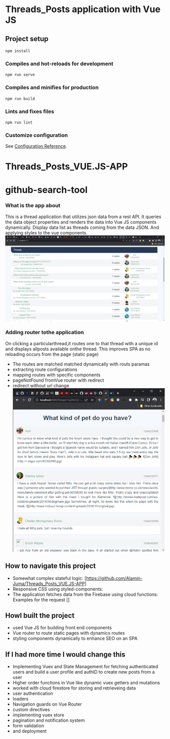 # Threads_Posts application with Vue JS

## Project setup
```
npm install
```
### Compiles and hot-reloads for development
```
npm run serve
```
### Compiles and minifies for production
```
npm run build
```
### Lints and fixes files
```
npm run lint
```

### Customize configuration
See [Configuration Reference](https://cli.vuejs.org/config/).
# Threads_Posts_VUE.JS-APP
# github-search-tool

### What is the app about
This is a thread application that utilizes json data from a rest API. It queries the data object properties and renders the data into Vue JS components dynamically. Display data list as threads coming from the data JSON. And applying styles to the vue components.
![alt text](https://github.com/Alamin-Juma/Threads_Posts_VUE.JS-APP/blob/main/src/assets/threads.png)

### Adding router tothe application
On clicking a particularthread,it routes one to that thread with a unique id and displays allposts available onthe thread.  This improves SPA as no reloading occurs from the page (static page)
- The routes are matched matched dynamically with routs paramas
- extracting route configurations
- mapping routes with specific components
- pageNotFound fromVue router with redirect 
- redirect without url change 
![alt text](https://github.com/Alamin-Juma/Threads_Posts_VUE.JS-APP/blob/main/src/assets/posts.png)

## How to navigate this project
- Somewhat complex stateful logic: [https://github.com/Alamin-Juma/Threads_Posts_VUE.JS-APP]
- Responsive CSS using styled-components:
- The application fetches data from the Firebase using cloud functions: Examples for the request []

## HowI built the project
- used Vue JS for building front end components
- Vue router to route static pages with dynamics routes 
- styling components dynamically to enhance SEO on an SPA  

## If I had more time I would change this
- Implementing Vuex and State Management for fetching authenticated users and build a user profile and authID to create new posts from a user
- Higher order functions in Vue like dynamic vuex getters and mutations
- worked with cloud firestore for storing and retrieveing data
- user authentication
- loaders 
- Navigation guards on Vue Router
- custom directives
- implementing vuex store
- pagination and notification system
- form validation
- and deployment
